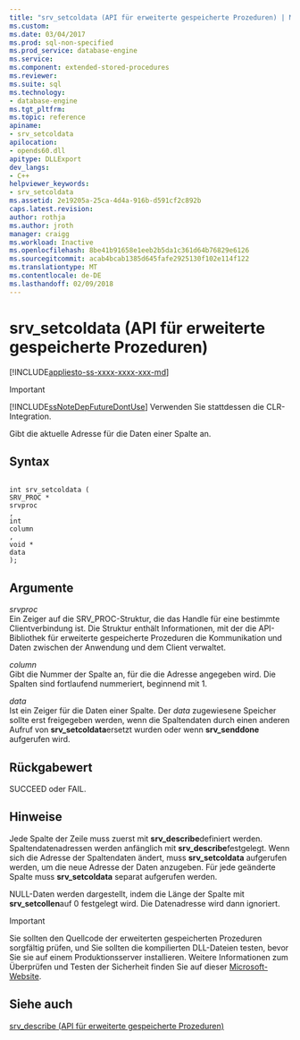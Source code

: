 ```yaml
---
title: "srv_setcoldata (API für erweiterte gespeicherte Prozeduren) | Microsoft-Dokumentation"
ms.custom: 
ms.date: 03/04/2017
ms.prod: sql-non-specified
ms.prod_service: database-engine
ms.service: 
ms.component: extended-stored-procedures
ms.reviewer: 
ms.suite: sql
ms.technology:
- database-engine
ms.tgt_pltfrm: 
ms.topic: reference
apiname:
- srv_setcoldata
apilocation:
- opends60.dll
apitype: DLLExport
dev_langs:
- C++
helpviewer_keywords:
- srv_setcoldata
ms.assetid: 2e19205a-25ca-4d4a-916b-d591cf2c892b
caps.latest.revision: 
author: rothja
ms.author: jroth
manager: craigg
ms.workload: Inactive
ms.openlocfilehash: 8be41b91658e1eeb2b5da1c361d64b76829e6126
ms.sourcegitcommit: acab4bcab1385d645fafe2925130f102e114f122
ms.translationtype: MT
ms.contentlocale: de-DE
ms.lasthandoff: 02/09/2018
---
```

# <a name="srvsetcoldata-extended-stored-procedure-api"></a>srv_setcoldata (API für erweiterte gespeicherte Prozeduren)
[!INCLUDE[appliesto-ss-xxxx-xxxx-xxx-md](../../includes/appliesto-ss-xxxx-xxxx-xxx-md.md)]
    
> [!IMPORTANT]  
>  [!INCLUDE[ssNoteDepFutureDontUse](../../includes/ssnotedepfuturedontuse-md.md)] Verwenden Sie stattdessen die CLR-Integration.  
  
 Gibt die aktuelle Adresse für die Daten einer Spalte an.  
  
## <a name="syntax"></a>Syntax  
  
```  
  
int srv_setcoldata (  
SRV_PROC *  
srvproc  
,  
int   
column  
,  
void *  
data   
);  
```  
  
## <a name="arguments"></a>Argumente  
 *srvproc*   
 Ein Zeiger auf die SRV_PROC-Struktur, die das Handle für eine bestimmte Clientverbindung ist. Die Struktur enthält Informationen, mit der die API-Bibliothek für erweiterte gespeicherte Prozeduren die Kommunikation und Daten zwischen der Anwendung und dem Client verwaltet.  
  
 *column*  
 Gibt die Nummer der Spalte an, für die die Adresse angegeben wird. Die Spalten sind fortlaufend nummeriert, beginnend mit 1.  
  
 *data*  
 Ist ein Zeiger für die Daten einer Spalte. Der *data* zugewiesene Speicher sollte erst freigegeben werden, wenn die Spaltendaten durch einen anderen Aufruf von **srv_setcoldata**ersetzt wurden oder wenn **srv_senddone** aufgerufen wird.  
  
## <a name="returns"></a>Rückgabewert  
 SUCCEED oder FAIL.  
  
## <a name="remarks"></a>Hinweise  
 Jede Spalte der Zeile muss zuerst mit **srv_describe**definiert werden. Spaltendatenadressen werden anfänglich mit **srv_describe**festgelegt. Wenn sich die Adresse der Spaltendaten ändert, muss **srv_setcoldata** aufgerufen werden, um die neue Adresse der Daten anzugeben. Für jede geänderte Spalte muss **srv_setcoldata** separat aufgerufen werden.  
  
 NULL-Daten werden dargestellt, indem die Länge der Spalte mit **srv_setcollen**auf 0 festgelegt wird. Die Datenadresse wird dann ignoriert.  
  
> [!IMPORTANT]  
>  Sie sollten den Quellcode der erweiterten gespeicherten Prozeduren sorgfältig prüfen, und Sie sollten die kompilierten DLL-Dateien testen, bevor Sie sie auf einem Produktionsserver installieren. Weitere Informationen zum Überprüfen und Testen der Sicherheit finden Sie auf dieser [Microsoft-Website](http://go.microsoft.com/fwlink/?LinkID=54761&amp;clcid=0x409http://msdn.microsoft.com/security/).  
  
## <a name="see-also"></a>Siehe auch  
 [srv_describe (API für erweiterte gespeicherte Prozeduren)](../../relational-databases/extended-stored-procedures-reference/srv-describe-extended-stored-procedure-api.md)  
  
  
